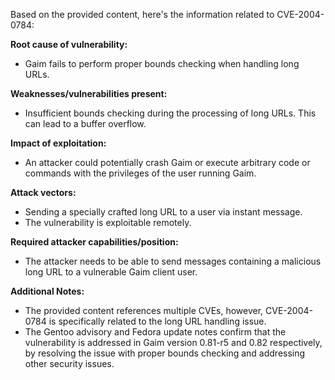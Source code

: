 Based on the provided content, here's the information related to CVE-2004-0784:

**Root cause of vulnerability:**

*   Gaim fails to perform proper bounds checking when handling long URLs.

**Weaknesses/vulnerabilities present:**

*   Insufficient bounds checking during the processing of long URLs. This can lead to a buffer overflow.

**Impact of exploitation:**

*   An attacker could potentially crash Gaim or execute arbitrary code or commands with the privileges of the user running Gaim.

**Attack vectors:**

*   Sending a specially crafted long URL to a user via instant message.
*   The vulnerability is exploitable remotely.

**Required attacker capabilities/position:**

*   The attacker needs to be able to send messages containing a malicious long URL to a vulnerable Gaim client user.

**Additional Notes:**
* The provided content references multiple CVEs, however, CVE-2004-0784 is specifically related to the long URL handling issue.
*  The Gentoo advisory and Fedora update notes confirm that the vulnerability is addressed in Gaim version 0.81-r5 and 0.82 respectively, by resolving the issue with proper bounds checking and addressing other security issues.